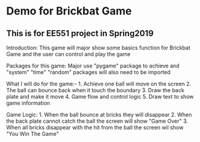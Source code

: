# Demo for Brickbat Game

This is for EE551 project in Spring2019 
---------------------------------------

Introduction:
             This game will major show some basics function for Brickbat Game and the user can control and play the game
             
             
Packages for this game:
             Major use "pygame" package to achieve and "system" "time" "random" packages will also need to be imported
             
            
What I will do for the game:-
             1. Achieve one ball will move on the screen
             2. The ball can bounce back when it touch the boundary
             3. Draw the back plate and make it move
             4. Game flow and control logic
             5. Draw text to show game information
     
 
Game Logic:
             1. When the ball bounce at bricks they will disappear
             2. When the back plate cannot catch the ball the screen will show "Game Over"
             3. When all bricks disappear with the hit from the ball the screen wil show "You Win The Game"
             


